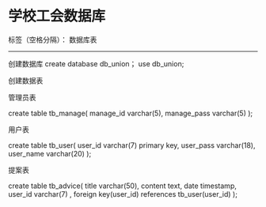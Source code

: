 ﻿# 学校工会数据库

标签（空格分隔）： 数据库表

---

创建数据库
create database db_union；
use db_union;

创建数据表

管理员表

create table tb_manage(
manage_id varchar(5),
manage_pass varchar(5)
);

用户表

create table tb_user(
user_id varchar(7) primary key,
user_pass varchar(18),
user_name varchar(20)
);

提案表

create table tb_advice(
title varchar(50),
content text,
date timestamp,
user_id varchar(7) ,
foreign key(user_id) references tb_user(user_id)
);





